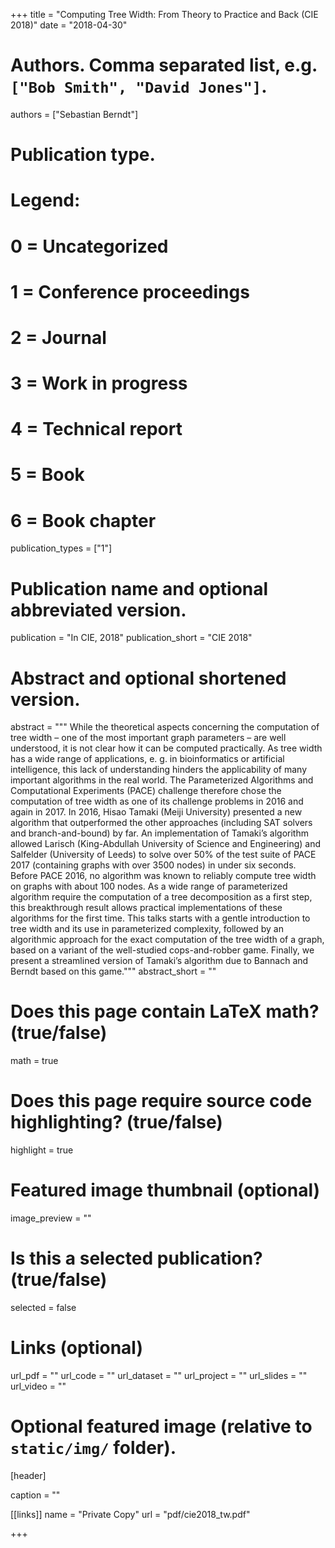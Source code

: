 +++
title = "Computing Tree Width: From Theory to Practice and Back (CIE 2018)"
date = "2018-04-30"
# Authors. Comma separated list, e.g. `["Bob Smith", "David Jones"]`.
authors = ["Sebastian Berndt"]

# Publication type.
# Legend:
# 0 = Uncategorized
# 1 = Conference proceedings
# 2 = Journal
# 3 = Work in progress
# 4 = Technical report
# 5 = Book
# 6 = Book chapter
publication_types = ["1"]

# Publication name and optional abbreviated version.
publication = "In CIE, 2018"
publication_short = "CIE 2018"

# Abstract and optional shortened version.
abstract = """
While the theoretical aspects concerning the computation
of tree width – one of the most important graph parameters – are well
understood, it is not clear how it can be computed practically. As tree
width has a wide range of applications, e. g. in bioinformatics or artificial
intelligence, this lack of understanding hinders the applicability of many
important algorithms in the real world. The Parameterized Algorithms
and Computational Experiments (PACE) challenge therefore chose the
computation of tree width as one of its challenge problems in 2016 and
again in 2017. In 2016, Hisao Tamaki (Meiji University) presented a
new algorithm that outperformed the other approaches (including SAT
solvers and branch-and-bound) by far. An implementation of Tamaki’s
algorithm allowed Larisch (King-Abdullah University of Science and
Engineering) and Salfelder (University of Leeds) to solve over 50% of the
test suite of PACE 2017 (containing graphs with over 3500 nodes) in
under six seconds. Before PACE 2016, no algorithm was known to reliably
compute tree width on graphs with about 100 nodes. As a wide range of
parameterized algorithm require the computation of a tree decomposition
as a first step, this breakthrough result allows practical implementations
of these algorithms for the first time.
This talks starts with a gentle introduction to tree width and its use in
parameterized complexity, followed by an algorithmic approach for the
exact computation of the tree width of a graph, based on a variant of
the well-studied cops-and-robber game. Finally, we present a streamlined
version of Tamaki’s algorithm due to Bannach and Berndt based on this
game."""
abstract_short = ""

# Does this page contain LaTeX math? (true/false)
math = true

# Does this page require source code highlighting? (true/false)
highlight = true

# Featured image thumbnail (optional)
image_preview = ""

# Is this a selected publication? (true/false)
selected = false

# Links (optional)
url_pdf = ""
url_code = ""
url_dataset = ""
url_project = ""
url_slides = ""
url_video = ""

# Optional featured image (relative to `static/img/` folder).
[header]

caption = ""

[[links]]
    name = "Private Copy"
    url = "pdf/cie2018_tw.pdf"
    
+++
